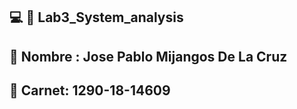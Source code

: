 ## 💻 🚀 Lab3_System_analysis



## 💬 Nombre : Jose Pablo Mijangos De La Cruz 

## 💬 Carnet: 1290-18-14609
